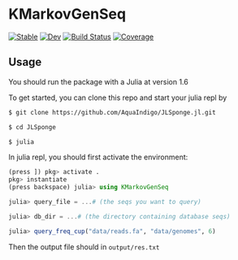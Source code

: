 # KMarkovGenSeq

[![Stable](https://img.shields.io/badge/docs-stable-blue.svg)](https://AquaIndigo.github.io/KMarkovGenSeq.jl/stable)
[![Dev](https://img.shields.io/badge/docs-dev-blue.svg)](https://AquaIndigo.github.io/KMarkovGenSeq.jl/dev)
[![Build Status](https://github.com/AquaIndigo/KMarkovGenSeq.jl/workflows/CI/badge.svg)](https://github.com/AquaIndigo/KMarkovGenSeq.jl/actions)
[![Coverage](https://codecov.io/gh/AquaIndigo/KMarkovGenSeq.jl/branch/master/graph/badge.svg)](https://codecov.io/gh/AquaIndigo/KMarkovGenSeq.jl)

## Usage

You should run the package with a Julia at version 1.6

To get started, you can clone this repo and start your julia repl by

```bash
$ git clone https://github.com/AquaIndigo/JLSponge.jl.git

$ cd JLSponge

$ julia
```

In julia repl, you should first activate the environment:
```julia
(press ]) pkg> activate .
pkg> instantiate
(press backspace) julia> using KMarkovGenSeq

julia> query_file = ...# (the seqs you want to query)

julia> db_dir = ...# (the directory containing database seqs)

julia> query_freq_cup("data/reads.fa", "data/genomes", 6)
```

Then the output file should in `output/res.txt`
